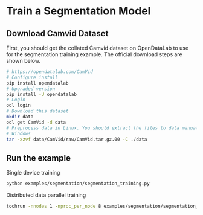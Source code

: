 # Train a Segmentation Model

## Download Camvid Dataset

First, you should get the collated Camvid dataset on OpenDataLab to use for the segmentation training example. The official download steps are shown below.

```bash
# https://opendatalab.com/CamVid
# Configure install
pip install opendatalab
# Upgraded version
pip install -U opendatalab
# Login
odl login
# Download this dataset
mkdir data
odl get CamVid -d data
# Preprocess data in Linux. You should extract the files to data manually in
# Windows
tar -xzvf data/CamVid/raw/CamVid.tar.gz.00 -C ./data
```

## Run the example

Single device training

```bash
python examples/segmentation/segmentation_training.py
```

Distributed data parallel training

```bash
tochrun -nnodes 1 -nproc_per_node 8 examples/segmentation/segmentation_training.py --launcher pytorch
```
